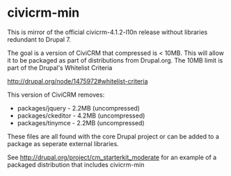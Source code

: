 civicrm-min
===========

This is mirror of the official civicrm-4.1.2-l10n release without libraries redundant to Drupal 7.  

The goal is a version of CiviCRM that compressed is < 10MB.  This will allow it to be packaged
as part of distributions from Drupal.org. The 10MB limit is part of the Drupal's Whitelist Criteria

http://drupal.org/node/1475972#whitelist-criteria

This version of CiviCRM removes:
- packages/jquery - 2.2MB (uncompressed)
- packages/ckeditor - 4.2MB (uncompressed)
- packages/tinymce - 2.2MB (uncompressed)

These files are all found with the core Drupal project or can be added to a package as seperate 
external libraries.

See http://drupal.org/project/cm_starterkit_moderate for an example of a packaged distribution
that includes civicrm-min